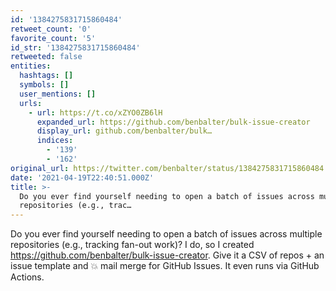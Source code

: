 ```yaml
---
id: '1384275831715860484'
retweet_count: '0'
favorite_count: '5'
id_str: '1384275831715860484'
retweeted: false
entities:
  hashtags: []
  symbols: []
  user_mentions: []
  urls:
    - url: https://t.co/xZYO0ZB6lH
      expanded_url: https://github.com/benbalter/bulk-issue-creator
      display_url: github.com/benbalter/bulk…
      indices:
        - '139'
        - '162'
original_url: https://twitter.com/benbalter/status/1384275831715860484
date: '2021-04-19T22:40:51.000Z'
title: >-
  Do you ever find yourself needing to open a batch of issues across multiple
  repositories (e.g., trac…
---
```


Do you ever find yourself needing to open a batch of issues across multiple repositories (e.g., tracking fan-out work)? I do, so I created https://github.com/benbalter/bulk-issue-creator. Give it a CSV of repos + an issue template and 💥 mail merge for GitHub Issues. It even runs via GitHub Actions.
